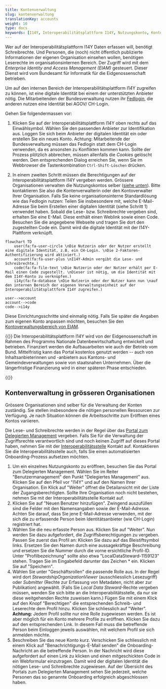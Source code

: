 ```yaml
---
title: Kontenverwaltung
slug: kontenverwaltung
translationKey: accounts
weight: 10
type: docs
keywords: [I14Y, Interoperabilitätsplattform I14Y, Nutzungskonto, Konto, Zugang, EIAM, Login]
---
```


Wer auf der Interoperabilitätsplattform I14Y Daten erfassen will, benötigt Schreibrechte. Und Personen, die (noch) nicht öffentlich publizierte Informationen der eigenen Organisation einsehen wollen, benötigen Leserechte im organisationsinternen Bereich. Der Zugriff wird mit dem _Enterprise Identity and Access Management (EIAM)_ gesteuert. Dieser Dienst wird vom Bundesamt für Informatik für die Eidgenossenschaft betrieben.  

Um auf den internen Bereich der Interoperabilitätsplattform I14Y zugreifen zu können, ist eine digitale Identität bei einem der unterstützten Anbieter nötig. Die Mitarbeitenden der Bundesverwaltung nutzen ihr [Fedlogin](https://www.eiam.swiss), die anderen nutzen eine Identität bei AGOV/ CH-Login.

Gehen Sie folgendermassen vor:

1. Klicken Sie auf der Interoperabilitätsplattform I14Y oben rechts auf das Einwählsymbol. Wählen Sie den passenden Anbieter zur Identifikation aus. Loggen Sie sich beim Anbieter der digitalen Identität ein oder erstellen Sie ein neues Konto. Achtung: Mitarbeitende der Bundesverwaltung müssen das Fedlogin statt dem CH-Login verwenden, da es ansonsten zu Konflikten kommen kann. Sollte der Prozess plötzlich abbrechen, müssen allenfalls die _Cookies_ gelöscht werden. Den entsprechenden Dialog erreichen Sie, wenn Sie im Webbrowser die Tastenkombination `Ctrl-Shift-Löschen` drücken. 

2. In einem zweiten Schritt müssen die Berechtigungen auf der Interoperabilitätsplattform I14Y vergeben werden. Grössere Organisationen verwalten die Nutzungskontos selber ([siehe unten](#kontenverwaltung-in-grösseren-organisationen)). Bitte kontaktieren Sie also die Kontenverwalterin oder den Kontoverwalter Ihrer Organisation. Falls Sie keine organisationsinterne Standardlösung wie das Fedlogin nutzen: Teilen Sie insbesondere mit, welche E-Mail-Adresse Sie beim Erstellen einer digitalen Identität (siehe Schritt 1) verwendet haben. Sobald die Lese- bzw. Schreibrechte vergeben sind, erhalten Sie eine E-Mail. Diese enthält einen Weblink sowie einen Code. Besuchen Sie die angegebene Webseite und tragen Sie dort den zugestellten Code ein. Damit wird die digitale Identität mit der I14Y-Plattform verknüpft.  

```mermaid
flowchart TD
    user(fa:fa-user-circle \nDie Nutzerin oder der Nutzer erstellt eine digitale Identität, z.B. ein CH-Login. \nDie 2-Faktoren-Authentifizierung wird aktiviert.)
    account(fa:fa-user-plus \nI14Y-Admin vergibt die Lese- und Schreibrechte.)
    code(fa:fa-file-text \nDie Nutzerin oder der Nutzer erhält per E-Mail einen Code zugestellt. \nDieser ist nötig, um die Identität mit dem I14Y-Konto zu verknüpfen.)
    i14y(fa:fa-database \nDie Nutzerin oder der Nutzer kann nun \nauf den internen Bereich der eigenen Verwaltungseinheit auf der Interoperabilitätsplattform I14Y zugreifen.)

user-->account
account-->code
code-->i14y
```

Diese Einrichtungsschritte sind einmalig nötig. Falls Sie später die Angaben zum eigenen Konto anpassen möchten, besuchen Sie den [Kontoverwaltungsbereich von EIAM](https://www.myaccount.eiam.admin.ch). 

{{<alert title="Wieviel kostet das Konto?" color="info" >}}
Die Interoperabilitätsplattform I14Y wird von der Eidgenossenschaft im Rahmen des Programms Nationale Datenbewirtschaftung entwickelt und betrieben. Finanziert werden die Aufbauarbeiten wie auch der Betrieb vom Bund. Mittelfristig kann das Portal kostenlos genutzt werden -- auch von Inhaltsanbieterinnen und -anbietern aus Kantons- und Gemeindeverwaltungen sowie von staatsnahen Unternehmen. Über die längerfristige Finanzierung wird in einer späteren Phase entschieden. 

{{</alert>}}

## Kontenverwaltung in grösseren Organisationen 

Grössere Organisationen sind selber für die Verwaltung der Konten zuständig. Sie stellen insbesondere die nötigen personellen Ressourcen zur Verfügung. Je nach Situation können die Arbeitsschritte zum Eröffnen eines Kontos variieren.

Die Lese- und Schreibrechte werden in der Regel über das [Portal zum Delegierten Management](https://www.portal.eiam.admin.ch/) vergeben. Falls Sie für die Verwaltung der Zugriffsrechte verantwortlich sind und noch keinen Zugriff auf dieses Portal haben, nehmen Sie mit der [Interoperabilitätsstelle](mailto:i14y@bfs.admin.ch) Kontakt auf. Kontaktieren Sie die Interoperabilitätsstelle auch, falls Sie einen automatisierten Onboarding-Prozess aufsetzen möchten.

1. Um ein einzelnes Nutzungskonto zu eröffnen, besuchen Sie das Portal zum Delegierten Management. Wählen Sie im Reiter "Benutzermanagement" den Punkt "Delegiertes Management" aus. Klicken Sie auf den Pfeil vor "I14Y" und auf den Namen Ihrer Organisation. Ein Klick auf "Weiter" öffnet die Detailansicht mit der Liste der Zugangsberechtigten. Sollte Ihre Organisation noch nicht bestehen, nehmen Sie mit der Interoperabilitätsstelle Kontakt auf.
2. Klicken Sie auf "Neuen Benutzer hinzufügen". Zwingend auszufüllen sind die Felder mit den Namensangaben sowie der E-Mail-Adresse. Achten Sie darauf, dass Sie jene E-Mail-Adresse verwenden, mit der sich die zu erfassende Person beim Identitätsanbieter (wie CH-Login) registriert hat. 
3. Wählen Sie die neu erfasste Person aus. Klicken Sie auf "Weiter". Nun werden Sie dazu aufgefordert, die Zugriffsberechtigungen zu vergeben. Passen Sie zuerst das Profil an: Klicken Sie dazu auf das Bleistiftsymbol links. Ersetzen Sie den Namen durch eine aussagekräftige Beschreibung und ersetzen Sie die Nummer durch die vorne ersichtliche Profil-ID. Unter "Profilbezeichnung" sollte also etwa "LocalDataSteward-1159123" stehen. Tragen Sie im Eingabefeld darunter das Zeichen * ein. Klicken Sie auf "Speichern".
4. Wählen Sie unter "Geschäftsrollen" die passende Rolle aus. In der Regel wird dort _StewardshipOrganizationViewer_ (ausschliesslich Lesezugriff) oder _Submitter_ (Rechte zur Erfassung von Metadaten, nicht aber zur Publikation) angewählt. (Falls Sie _Local Data Steward_-Rechte vergeben müssen, wenden Sie sich bitte an die Interoperabilitätsstelle, da nur sie diese weitgehenden Rechte zuweisen kann.) Fügen Sie mit einem Klick auf den Knopf "Berechtigen" die entsprechenden Schreib- und Leserechte dem Profil hinzu. Klicken Sie schliesslich auf "Weiter". __Achtung:__ Jedem Profil sollte nur eine Rolle zugewiesen werden. Es ist aber möglich für ein Konto mehrere Profile zu eröffnen. Klicken Sie dazu auf den entsprechenden Link. In diesem Fall muss die betreffende Person beim Einloggen jeweils auswählen, mit welchem Profil sie sich anmelden möchte.   
5. Beschreiben Sie das neue Konto kurz. Verschicken Sie schliesslich mit einem Klick auf "Benachrichtigungs-E-Mail senden" die Onboarding-Nachricht an die betreffende Person. In der Nachricht wird diese aufgefordert auf einen Link zu klicken und einen mitgeschickten Code in ein Webformular einzutragen. Damit wird der digitalen Identität die nötigen Lese- und Schreibrechte zugewiesen. Auf der Übersicht des Portals zum Delegierten Management sehen Sie jederzeit, welche Personen das so genannte Onboarding erfolgreich abgeschlossen haben.